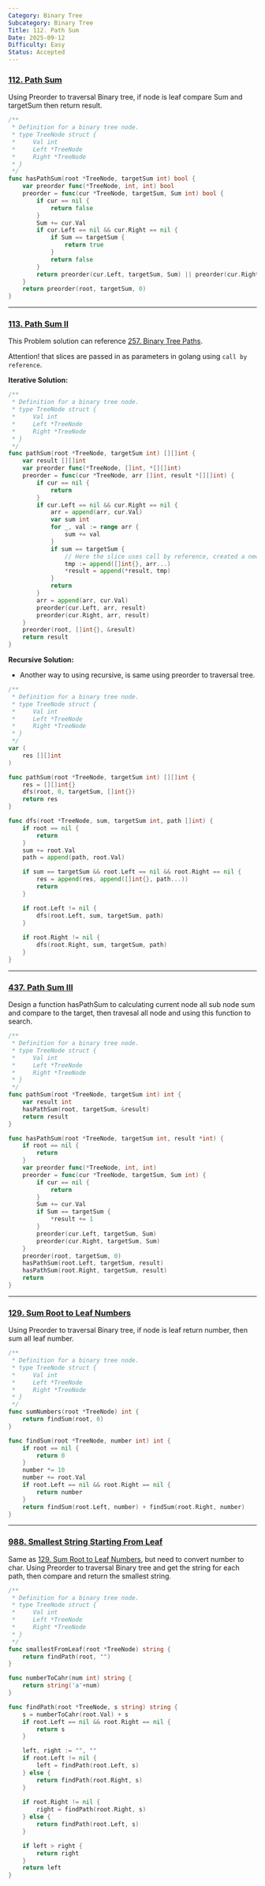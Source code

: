 ```yaml
---
Category: Binary Tree
Subcategory: Binary Tree
Title: 112. Path Sum
Date: 2025-09-12
Difficulty: Easy
Status: Accepted
---
```

### [112. Path Sum]

Using Preorder to traversal Binary tree, if node is leaf compare Sum and targetSum then return result.

```go
/**
 * Definition for a binary tree node.
 * type TreeNode struct {
 *     Val int
 *     Left *TreeNode
 *     Right *TreeNode
 * }
 */
func hasPathSum(root *TreeNode, targetSum int) bool {
	var preorder func(*TreeNode, int, int) bool
	preorder = func(cur *TreeNode, targetSum, Sum int) bool {
		if cur == nil {
			return false
		}
		Sum += cur.Val
		if cur.Left == nil && cur.Right == nil {
			if Sum == targetSum {
				return true
			}
			return false
		}
		return preorder(cur.Left, targetSum, Sum) || preorder(cur.Right, targetSum, Sum)
	}
	return preorder(root, targetSum, 0)
}
```

---

### [113. Path Sum II]
This Problem solution can reference [257. Binary Tree Paths].

Attention! that slices are passed in as parameters in golang using `call by reference`.

**Iterative Solution:**
```go
/**
 * Definition for a binary tree node.
 * type TreeNode struct {
 *     Val int
 *     Left *TreeNode
 *     Right *TreeNode
 * }
 */
func pathSum(root *TreeNode, targetSum int) [][]int {
	var result [][]int
	var preorder func(*TreeNode, []int, *[][]int)
	preorder = func(cur *TreeNode, arr []int, result *[][]int) {
		if cur == nil {
			return
		}
		if cur.Left == nil && cur.Right == nil {
			arr = append(arr, cur.Val)
			var sum int
			for _, val := range arr {
				sum += val
			}
			if sum == targetSum {
                // Here the slice uses call by reference, created a new slice.
				tmp := append([]int{}, arr...)
				*result = append(*result, tmp)
			}
			return
		}
		arr = append(arr, cur.Val)
		preorder(cur.Left, arr, result)
		preorder(cur.Right, arr, result)
	}
	preorder(root, []int{}, &result)
	return result
}
```

**Recursive Solution:**
-	Another way to using recursive, is same using preorder to traversal tree.
```go
/**
 * Definition for a binary tree node.
 * type TreeNode struct {
 *     Val int
 *     Left *TreeNode
 *     Right *TreeNode
 * }
 */
var (
	res [][]int
)

func pathSum(root *TreeNode, targetSum int) [][]int {
	res = [][]int{}
	dfs(root, 0, targetSum, []int{})
	return res
}

func dfs(root *TreeNode, sum, targetSum int, path []int) {
	if root == nil {
		return
	}
	sum += root.Val
	path = append(path, root.Val)

	if sum == targetSum && root.Left == nil && root.Right == nil {
		res = append(res, append([]int{}, path...))
		return
	}

	if root.Left != nil {
		dfs(root.Left, sum, targetSum, path)
	}
    
	if root.Right != nil {
		dfs(root.Right, sum, targetSum, path)
	}
}
```

---

### [437. Path Sum III]
Design a function hasPathSum to calculating current node all sub node sum and compare to the target,
then travesal all node and using this function to search.
```go
/**
 * Definition for a binary tree node.
 * type TreeNode struct {
 *     Val int
 *     Left *TreeNode
 *     Right *TreeNode
 * }
 */
func pathSum(root *TreeNode, targetSum int) int {
	var result int
	hasPathSum(root, targetSum, &result)
	return result
}

func hasPathSum(root *TreeNode, targetSum int, result *int) {
	if root == nil {
		return
	}
	var preorder func(*TreeNode, int, int)
	preorder = func(cur *TreeNode, targetSum, Sum int) {
		if cur == nil {
			return
		}
		Sum += cur.Val
		if Sum == targetSum {
			*result += 1
		}
		preorder(cur.Left, targetSum, Sum)
		preorder(cur.Right, targetSum, Sum)
	}
	preorder(root, targetSum, 0)
	hasPathSum(root.Left, targetSum, result)
	hasPathSum(root.Right, targetSum, result)
	return
}
```

---

### [129. Sum Root to Leaf Numbers]

Using Preorder to traversal Binary tree, if node is leaf return number, then sum all leaf number.

```go
/**
 * Definition for a binary tree node.
 * type TreeNode struct {
 *     Val int
 *     Left *TreeNode
 *     Right *TreeNode
 * }
 */
func sumNumbers(root *TreeNode) int {
    return findSum(root, 0)
}

func findSum(root *TreeNode, number int) int {
    if root == nil {
        return 0
    }
    number *= 10
    number += root.Val
    if root.Left == nil && root.Right == nil {
        return number
    }
    return findSum(root.Left, number) + findSum(root.Right, number)
}
```

---

### [988. Smallest String Starting From Leaf]

Same as [129. Sum Root to Leaf Numbers], but need to convert number to char.
Using Preorder to traversal Binary tree and get the string for each path, then compare and return the smallest string.

```go
/**
 * Definition for a binary tree node.
 * type TreeNode struct {
 *     Val int
 *     Left *TreeNode
 *     Right *TreeNode
 * }
 */
func smallestFromLeaf(root *TreeNode) string {
    return findPath(root, "")
}

func numberToCahr(num int) string {
    return string('a'+num)
}

func findPath(root *TreeNode, s string) string {
    s = numberToCahr(root.Val) + s
    if root.Left == nil && root.Right == nil {
        return s
    }

    left, right := "", ""
    if root.Left != nil {
        left = findPath(root.Left, s)
    } else {
        return findPath(root.Right, s)
    }
    
    if root.Right != nil {
        right = findPath(root.Right, s)
    } else {
        return findPath(root.Left, s)
    }

    if left > right {
        return right
    }
    return left
}
```

[988. Smallest String Starting From Leaf]: https://leetcode.com/problems/smallest-string-starting-from-leaf

[112. Path Sum]: https://leetcode.com/problems/path-sum/
[113. Path Sum II]: https://leetcode.com/problems/path-sum-ii/description/
[257. Binary Tree Paths]: https://github.com/Hotshot824/Leetcode/blob/main/Easy/257.binary-tree-paths.md
[437. Path Sum III]: https://leetcode.com/problems/path-sum-iii/
[129. Sum Root to Leaf Numbers]: https://leetcode.com/problems/sum-root-to-leaf-numbers